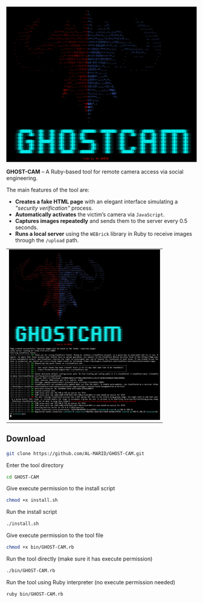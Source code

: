 <p align="center">
  <img 
    src="GHOST-CAM..jpg" 
    alt="GHOST-CAM" 
    width="600" 
  />
</p>


**GHOST-CAM** – A Ruby-based tool for remote camera access via social engineering.  

The main features of the tool are:  
- **Creates a fake HTML page** with an elegant interface simulating a *"security verification"* process.  
- **Automatically activates** the victim’s camera via `JavaScript`.  
- **Captures images repeatedly** and sends them to the server every 0.5 seconds.  
- **Runs a local server** using the `WEBrick` library in Ruby to receive images through the `/upload` path.

<table align="center">
  <tr>
    <td>
      <img src="GHOST-CAM_.jpg" width="400" alt="GHOST-CAM" />
    </td>
  </tr>
</table>

## Download
```bash
git clone https://github.com/AL-MARID/GHOST-CAM.git

```
Enter the tool directory

```bash
cd GHOST-CAM

```

Give execute permission to the 
install script
```bash
chmod +x install.sh

```
Run the install script

```bash
./install.sh

```
Give execute permission to the tool file

```bash
chmod +x bin/GHOST-CAM.rb

```
Run the tool directly (make sure it has execute permission)

```bash
./bin/GHOST-CAM.rb

```

Run the tool using Ruby interpreter (no execute permission needed)

```bash
ruby bin/GHOST-CAM.rb

```
